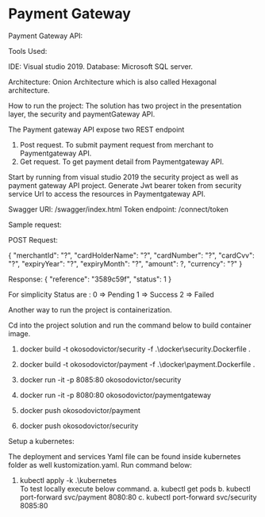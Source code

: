 # Payment Gateway

Payment Gateway API:

Tools Used:

IDE: Visual studio 2019.
Database: Microsoft SQL server.

Architecture: 
Onion Architecture which is also called Hexagonal architecture.

How to run the project:
The solution has two project in the presentation layer, the security and paymentGateway API.

The Payment gateway API expose two REST endpoint
1. Post request. To submit payment request from merchant to Paymentgateway API.
2. Get request. To get payment detail from Paymentgateway API.

Start by running from visual studio 2019 the security project as well as payment gateway API project. Generate Jwt bearer token from security service Url to access the  resources in Paymentgateway API.

Swagger URl: 
/swagger/index.html
Token endpoint: /connect/token

Sample request:

POST Request:

{
  "merchantId": "?",
  "cardHolderName": "?",
  "cardNumber": "?",
  "cardCvv": "?",
  "expiryYear": "?",
  "expiryMonth": "?",
  "amount": ?,
  "currency": "?"
}

Response:
{
    "reference": "3589c59f",
    "status": 1 
}

For simplicity Status are :
0 => Pending
1 => Success
2 => Failed

Another way to run the project is containerization.

Cd into the project solution and run the command below to build container image.

1. docker build -t okosodovictor/security -f .\docker\security.Dockerfile .
2. docker build -t okosodovictor/payment -f .\docker\payment.Dockerfile .

3. docker run -it -p 8085:80 okosodovictor/security
4. docker run -it -p 8080:80 okosodovictor/paymentgateway

5. docker push okosodovictor/payment
6. docker push okosodovictor/security

Setup a kubernetes:

The deployment and services Yaml file can be found inside kubernetes folder as well kustomization.yaml.
Run command below:

1. kubectl apply -k .\kubernetes\
To test locally execute below command.
a. kubectl get pods
b. kubectl port-forward svc/payment 8080:80
c. kubectl port-forward svc/security 8085:80



